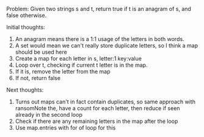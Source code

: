 Problem:
Given two strings s and t, return true if t is an anagram of s, and false otherwise.

Initial thoughts:
1. An anagram means there is a 1:1 usage of the letters in both words.
2. A set would mean we can't really store duplicate letters, so I think a map should be used here
3. Create a map for each letter in s, letter:1 key:value
4. Loop over t, checking if current t letter is in the map.
5. If it is, remove the letter from the map
6. If not, return false

Next thoughts:
1. Turns out maps can't in fact contain duplicates, so same approach with ransomNote the, have a count for each letter, then reduce if seen already in the second loop
2. Check if there are any remaining letters in the map after the loop
3. Use map.entries with for of loop for this